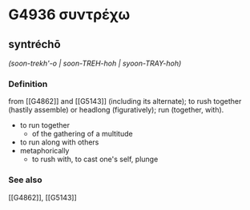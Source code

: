 # G4936 συντρέχω

## syntréchō

_(soon-trekh'-o | soon-TREH-hoh | syoon-TRAY-hoh)_

### Definition

from [[G4862]] and [[G5143]] (including its alternate); to rush together (hastily assemble) or headlong (figuratively); run (together, with).

- to run together
  - of the gathering of a multitude
- to run along with others
- metaphorically
  - to rush with, to cast one's self, plunge

### See also

[[G4862]], [[G5143]]

